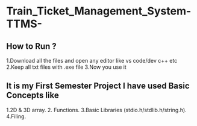 # Train_Ticket_Management_System-TTMS-
## How to Run ?
1.Download all the files and open any editor like vs code/dev c++ etc
2.Keep all txt files with .exe file 
3.Now you use it

## It is my First Semester Project I have used Basic Concepts like
1.2D & 3D array.
2. Functions.
3.Basic Libraries (stdio.h/stdlib.h/string.h). 
4.Filing.
